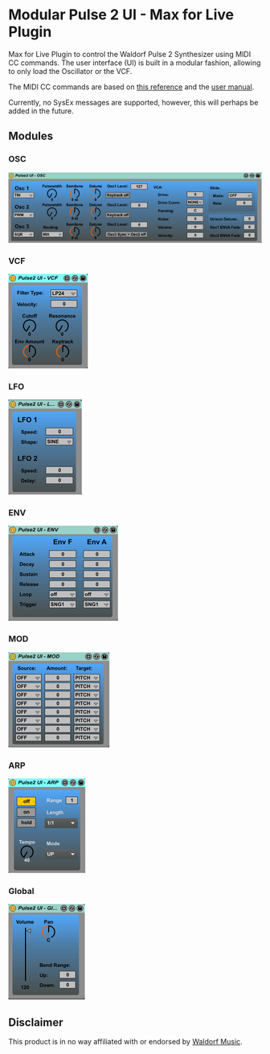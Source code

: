 # Modular Pulse 2 UI - Max for Live Plugin

Max for Live Plugin to control the Waldorf Pulse 2 Synthesizer using MIDI CC commands.
The user interface (UI) is built in a modular fashion, allowing to only load the Oscillator or the VCF.

The MIDI CC commands are based on [this reference](https://downloads.waldorfmusic.com/cloud/index.php/s/KzjAwQjrs497BZF) and the [user manual](https://cloud.waldorfmusic.com/index.php/s/jjKoRMjgHNWER72).

Currently, no SysEx messages are supported, however, this will perhaps be added in the future.

## Modules

### OSC

![](_img/OSC.png)

### VCF

![](_img/vcf.png)

### LFO

![](_img/LFO.png)

### ENV

![](_img/ENV.png)

### MOD

![](_img/MOD.png)

### ARP

![](_img/arp.png)

### Global

![](_img/global.png)


## Disclaimer

This product is in no way affiliated with or endorsed by [Waldorf Music](https://waldorfmusic.com).

